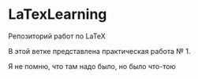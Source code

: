 # LaTexLearning
Репозиторий работ по LaTeX

В этой ветке представлена практическая работа № 1.

Я не помню, что там надо было, но было что-тою

